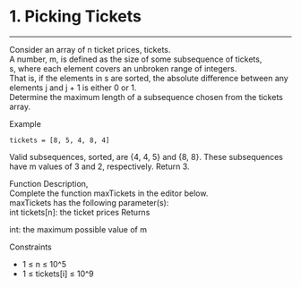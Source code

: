 # 1. Picking Tickets

---

Consider an array of n ticket prices, tickets.  
A number, m, is defined as the size of some subsequence of tickets,   
s, where each element covers an unbroken range of integers.  
That is, if the elements in s are sorted, the absolute difference between any elements j and j + 1 is either 0 or 1.   
Determine the maximum length of a subsequence chosen from the tickets array.



Example
```
tickets = [8, 5, 4, 8, 4]
```

Valid subsequences, sorted, are {4, 4, 5} and {8, 8}. These subsequences have m values of 3 and 2, respectively. Return 3.

Function Description,  
Complete the function maxTickets in the editor below.  
maxTickets has the following parameter(s):  
int tickets[n]: the ticket prices
Returns 

int: the maximum possible value of m

Constraints

- 1 ≤ n ≤ 10^5
- 1 ≤ tickets[i] ≤ 10^9